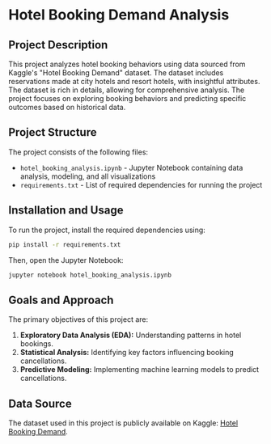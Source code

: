 # Hotel Booking Demand Analysis

## Project Description
This project analyzes hotel booking behaviors using data sourced from Kaggle's "Hotel Booking Demand" dataset. The dataset includes reservations made at city hotels and resort hotels, with insightful attributes.
The dataset is rich in details, allowing for comprehensive analysis. The project focuses on exploring booking behaviors and predicting specific outcomes based on historical data.

## Project Structure
The project consists of the following files:
- `hotel_booking_analysis.ipynb` - Jupyter Notebook containing data analysis, modeling, and all visualizations
- `requirements.txt` - List of required dependencies for running the project

## Installation and Usage
To run the project, install the required dependencies using:
```bash
pip install -r requirements.txt
```

Then, open the Jupyter Notebook:
```bash
jupyter notebook hotel_booking_analysis.ipynb
```

## Goals and Approach
The primary objectives of this project are:
1. **Exploratory Data Analysis (EDA):** Understanding patterns in hotel bookings.
2. **Statistical Analysis:** Identifying key factors influencing booking cancellations.
3. **Predictive Modeling:** Implementing machine learning models to predict cancellations.

## Data Source
The dataset used in this project is publicly available on Kaggle: [Hotel Booking Demand](https://www.kaggle.com/jessemostipak/hotel-booking-demand).
